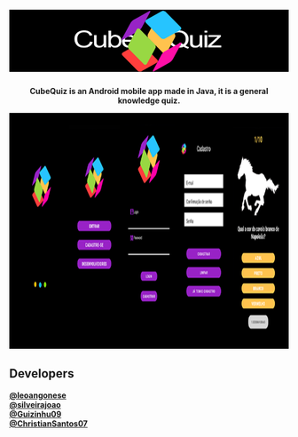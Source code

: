 <h1 align="center">
<br>
  <img src="cubei.png" alt="Cube Quiz">
<br>
</h1>

<p align="center"><Strong>CubeQuiz is an Android mobile app made in Java, it is a general knowledge quiz.<Strong></p>

[//]: # (Add your gifs/images here:)
<div>
  <img src="olaa.png" alt="demo" height="425">
</div>

## Developers
 [@leoangonese](https://github.com/leoangonese)  <br/>
 [@silveirajoao](https://github.com/silveirajoao) <br/>
 [@Guizinhu09](https://github.com/Guizinhu09) <br/>
 [@ChristianSantos07](https://github.com/ChristianSantos07)
